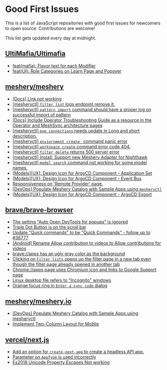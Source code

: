 # Good First Issues

This is a list of JavaScript repositories with good first issues for newcomers to open source. Contributions are welcome!

This list gets updated every day at midnight.

## [UltiMafia/Ultimafia](https://github.com/UltiMafia/Ultimafia)

- [feat(mafia): Flavor text for each Modifier](https://github.com/UltiMafia/Ultimafia/issues/1596)
- [feat(UI): Role Categories on Learn Page and Popover](https://github.com/UltiMafia/Ultimafia/issues/1535)

## [meshery/meshery](https://github.com/meshery/meshery)

- [[Docs] Link not working](https://github.com/meshery/meshery/issues/11349)
- [[mesheryctl] `filter list` logs endpoint remove it.](https://github.com/meshery/meshery/issues/11315)
- [[mesheryctl] `pattern import` command should have a proper log on successful import of pattern ](https://github.com/meshery/meshery/issues/11422)
- [[Docs] Include Operator Troubleshooting Guide as a resource in the Operator and MeshSync architecture pages](https://github.com/meshery/meshery/issues/11430)
- [[mesheryctl] `exp connections` needs update in Long and short description.](https://github.com/meshery/meshery/issues/11311)
- [[mesheryctl] `enviornment create ` command panic error](https://github.com/meshery/meshery/issues/11314)
- [[mesheryctl] `workspace create` command error code 404.](https://github.com/meshery/meshery/issues/11312)
- [[mesheryctl] `filter delete` returns 500 server error](https://github.com/meshery/meshery/issues/11318)
- [[mesheryctl] Install: Support new Meshery Adapter for Nighthawk](https://github.com/meshery/meshery/issues/10371)
- [[mesheryctl] `model search` command not working for some model names.](https://github.com/meshery/meshery/issues/11319)
- [[Models][UX]: Design Icon for ArgoCD Component - Application Set](https://github.com/meshery/meshery/issues/10292)
- [[Models][UX]: Design Icon for ArgoCD Component - Event Bus](https://github.com/meshery/meshery/issues/10297)
- [Responsiveness on 'Remote Provider' page.](https://github.com/meshery/meshery/issues/10743)
- [[DevOps] Populate Meshery Catalog with Sample Apps using `mesheryctl`](https://github.com/meshery/meshery/issues/10458)
- [[Models][UX]: Design Icon for ArgoCD Component - ArgoCD Export](https://github.com/meshery/meshery/issues/10294)

## [brave/brave-browser](https://github.com/brave/brave-browser)

- [The setting "Auto Open DevTools for popups" is ignored](https://github.com/brave/brave-browser/issues/39597)
- [Triple Dot Button is on the  scroll bar ](https://github.com/brave/brave-browser/issues/36298)
- [Update "Quick commands" to be "Quick Commands" - follow up to #36777](https://github.com/brave/brave-browser/issues/36845)
- [[Android] Rename Allow contribution to videos to Allow contributions for videos](https://github.com/brave/brave-browser/issues/17896)
- [brave://apps has an ugly gray color as the background](https://github.com/brave/brave-browser/issues/25736)
- [Clicking on `Filter lists` opens up the filter page in a new tab even though the filter page already opened in another tab](https://github.com/brave/brave-browser/issues/24120)
- [Chrome://apps page uses Chromium icon and links to Google Support page](https://github.com/brave/brave-browser/issues/38755)
- [Linux desktop file refers to "Incognito" windows](https://github.com/brave/brave-browser/issues/37623)
- [Orange focus ring in `Enter a sync code` dialog](https://github.com/brave/brave-browser/issues/39471)

## [meshery/meshery.io](https://github.com/meshery/meshery.io)

- [[DevOps] Populate Meshery Catalog with Sample Apps using mesheryctl](https://github.com/meshery/meshery.io/issues/1650)
- [Implement Two-Column Layout for Mobile](https://github.com/meshery/meshery.io/issues/1827)

## [vercel/next.js](https://github.com/vercel/next.js)

- [Add an option for `create-next-app` to create a headless API app.](https://github.com/vercel/next.js/issues/68118)
- [Parameter on `AppType` is used incorrectly](https://github.com/vercel/next.js/issues/42846)
- [Es2018 Unicode Property Escapes Not working](https://github.com/vercel/next.js/issues/19303)

